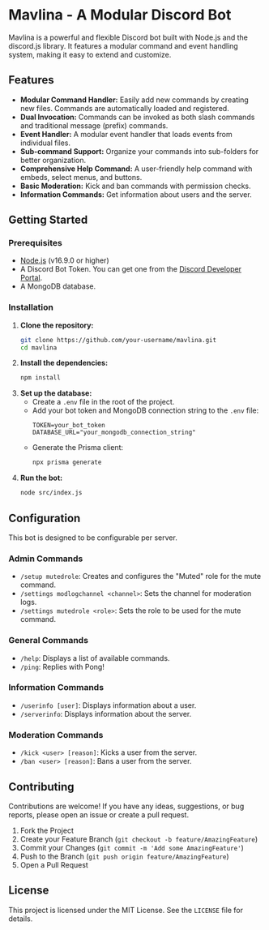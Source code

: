 # Mavlina - A Modular Discord Bot

Mavlina is a powerful and flexible Discord bot built with Node.js and the discord.js library. It features a modular command and event handling system, making it easy to extend and customize.

## Features

*   **Modular Command Handler:** Easily add new commands by creating new files. Commands are automatically loaded and registered.
*   **Dual Invocation:** Commands can be invoked as both slash commands and traditional message (prefix) commands.
*   **Event Handler:** A modular event handler that loads events from individual files.
*   **Sub-command Support:** Organize your commands into sub-folders for better organization.
*   **Comprehensive Help Command:** A user-friendly help command with embeds, select menus, and buttons.
*   **Basic Moderation:** Kick and ban commands with permission checks.
*   **Information Commands:** Get information about users and the server.

## Getting Started

### Prerequisites

*   [Node.js](https://nodejs.org/) (v16.9.0 or higher)
*   A Discord Bot Token. You can get one from the [Discord Developer Portal](https://discord.com/developers/applications).
*   A MongoDB database.

### Installation

1.  **Clone the repository:**
    ```bash
    git clone https://github.com/your-username/mavlina.git
    cd mavlina
    ```
2.  **Install the dependencies:**
    ```bash
    npm install
    ```
3.  **Set up the database:**
    *   Create a `.env` file in the root of the project.
    *   Add your bot token and MongoDB connection string to the `.env` file:
        ```
        TOKEN=your_bot_token
        DATABASE_URL="your_mongodb_connection_string"
        ```
    *   Generate the Prisma client:
        ```bash
        npx prisma generate
        ```
4.  **Run the bot:**
    ```bash
    node src/index.js
    ```

## Configuration

This bot is designed to be configurable per server.

### Admin Commands

*   `/setup mutedrole`: Creates and configures the "Muted" role for the mute command.
*   `/settings modlogchannel <channel>`: Sets the channel for moderation logs.
*   `/settings mutedrole <role>`: Sets the role to be used for the mute command.


### General Commands

*   `/help`: Displays a list of available commands.
*   `/ping`: Replies with Pong!

### Information Commands

*   `/userinfo [user]`: Displays information about a user.
*   `/serverinfo`: Displays information about the server.

### Moderation Commands

*   `/kick <user> [reason]`: Kicks a user from the server.
*   `/ban <user> [reason]`: Bans a user from the server.

## Contributing

Contributions are welcome! If you have any ideas, suggestions, or bug reports, please open an issue or create a pull request.

1.  Fork the Project
2.  Create your Feature Branch (`git checkout -b feature/AmazingFeature`)
3.  Commit your Changes (`git commit -m 'Add some AmazingFeature'`)
4.  Push to the Branch (`git push origin feature/AmazingFeature`)
5.  Open a Pull Request

## License

This project is licensed under the MIT License. See the `LICENSE` file for details.
